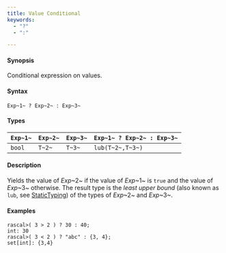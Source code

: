 ```yaml
---
title: Value Conditional
keywords:
  - "?"
  - ":"

---
```


#### Synopsis

Conditional expression on values.

#### Syntax

`Exp~1~ ? Exp~2~ : Exp~3~`

#### Types


| `Exp~1~`  | `Exp~2~` | `Exp~3~` | `Exp~1~ ? Exp~2~ : Exp~3~`  |
| --- | --- | --- | --- |
|   `bool`   | `T~2~`   | `T~3~`   | `lub(T~2~,T~3~)`             |


#### Description

Yields the value of _Exp_~2~ if the value of _Exp_~1~ is `true` and the value of _Exp_~3~ otherwise.
The result type is the _least upper bound_ (also known as `lub`, see [StaticTyping](../../../../../Rascal/Declarations/StaticTyping/)) of the types of _Exp_~2~ and _Exp_~3~.

#### Examples


```rascal-shell 
rascal>( 3 > 2 ) ? 30 : 40;
int: 30
rascal>( 3 < 2 ) ? "abc" : {3, 4};
set[int]: {3,4}
```



